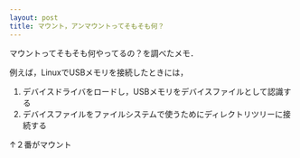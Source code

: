 ```yaml
---
layout: post
title: マウント，アンマウントってそもそも何？
---
```


マウントってそもそも何やってるの？を調べたメモ．

例えば，LinuxでUSBメモリを接続したときには，

1. デバイスドライバをロードし，USBメモリをデバイスファイルとして認識する
2. デバイスファイルをファイルシステムで使うためにディレクトリツリーに接続する

↑２番がマウント
